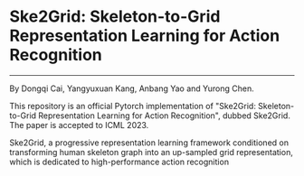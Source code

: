 # Ske2Grid: Skeleton-to-Grid Representation Learning for Action Recognition

---
By Dongqi Cai, Yangyuxuan Kang, Anbang Yao and Yurong Chen.

This repository is an official Pytorch implementation of "Ske2Grid: Skeleton-to-Grid Representation Learning for Action Recognition",
dubbed Ske2Grid. The paper is accepted to ICML 2023.

Ske2Grid, a progressive representation learning framework conditioned on transforming human skeleton graph into an up-sampled grid representation, which is dedicated to high-performance action recognition
